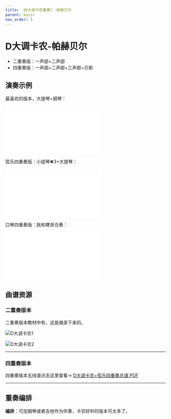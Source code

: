 ```yaml
---
title:  《D大调卡农重奏》-帕赫贝尔
parent: music
nav_order: 5
---
```


# D大调卡农-帕赫贝尔
- 二重奏版：一声部+二声部
- 四重奏版：一声部+二声部+三声部+贝斯

## 演奏示例

最喜欢的版本，大提琴+钢琴：

<iframe src="//player.bilibili.com/player.html?aid=56475240&bvid=BV1S4411u777&cid=98679791&page=1" scrolling="no" border="0" frameborder="no" framespacing="0" allowfullscreen="true"> </iframe>

弦乐四重奏版：小提琴✖3+大提琴：

<iframe src="//player.bilibili.com/player.html?aid=48317000&bvid=BV1sb411g7hW&cid=84633908&page=1" scrolling="no" border="0" frameborder="no" framespacing="0" allowfullscreen="true"> </iframe>

口琴四重奏版：胱和瞎哥合奏：

<iframe src="//player.bilibili.com/player.html?aid=584816792&bvid=BV1gz4y1f72c&cid=242780740&page=1" scrolling="no" border="0" frameborder="no" framespacing="0" allowfullscreen="true"> </iframe>



## 曲谱资源


### 二重奏版本

二重奏版本教材中有，这是摘录下来的。

![D大调卡农1](https://cdn.jsdelivr.net/gh/lei-wei/pic_bed/img/D%E5%A4%A7%E8%B0%83%E5%8D%A1%E5%86%9C1.jpg)

![D大调卡农2](https://cdn.jsdelivr.net/gh/lei-wei/pic_bed/img/D%E5%A4%A7%E8%B0%83%E5%8D%A1%E5%86%9C2.jpg)

---

### 四重奏版本

四重奏版本五线谱点击这里查看&rarr; [D大调卡农+弦乐四重奏总谱.PDF](../file/D大调卡农+弦乐四重奏总谱.PDF)

---

## 重奏编排
**编排**：可加钢琴或者吉他作为伴奏，卡农好听的版本可太多了。